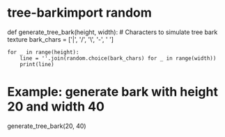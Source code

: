# tree-barkimport random

def generate_tree_bark(height, width):
    # Characters to simulate tree bark texture
    bark_chars = ['|', '/', '\\', '-', ' ']
    
    for _ in range(height):
        line = ''.join(random.choice(bark_chars) for _ in range(width))
        print(line)

# Example: generate bark with height 20 and width 40
generate_tree_bark(20, 40)
